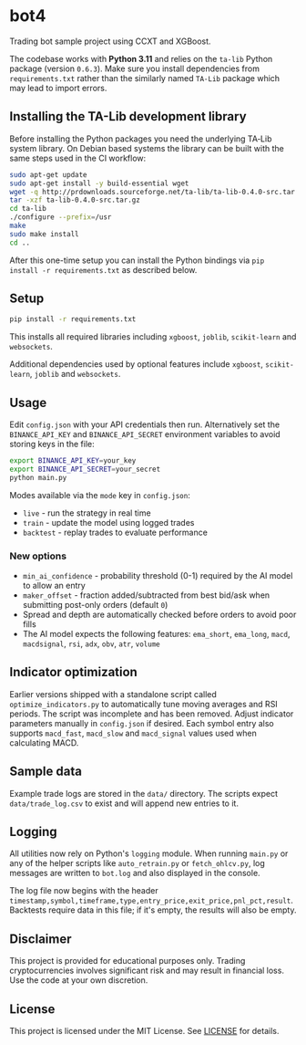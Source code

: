 # bot4

Trading bot sample project using CCXT and XGBoost.

The codebase works with **Python 3.11** and relies on the `ta-lib` Python
package (version `0.6.3`). Make sure you install dependencies from
`requirements.txt` rather than the similarly named `TA-Lib` package which may
lead to import errors.

## Installing the TA-Lib development library

Before installing the Python packages you need the underlying TA‑Lib system
library. On Debian based systems the library can be built with the same steps
used in the CI workflow:

```bash
sudo apt-get update
sudo apt-get install -y build-essential wget
wget -q http://prdownloads.sourceforge.net/ta-lib/ta-lib-0.4.0-src.tar.gz
tar -xzf ta-lib-0.4.0-src.tar.gz
cd ta-lib
./configure --prefix=/usr
make
sudo make install
cd ..
```

After this one-time setup you can install the Python bindings via
`pip install -r requirements.txt` as described below.

## Setup

```bash
pip install -r requirements.txt
```
This installs all required libraries including `xgboost`, `joblib`,
`scikit-learn` and `websockets`.

Additional dependencies used by optional features include `xgboost`,
`scikit-learn`, `joblib` and `websockets`.

## Usage

Edit `config.json` with your API credentials then run. Alternatively set the
`BINANCE_API_KEY` and `BINANCE_API_SECRET` environment variables to avoid
storing keys in the file:

```bash
export BINANCE_API_KEY=your_key
export BINANCE_API_SECRET=your_secret
python main.py
```

Modes available via the `mode` key in `config.json`:

* `live` - run the strategy in real time
* `train` - update the model using logged trades
* `backtest` - replay trades to evaluate performance

### New options

* `min_ai_confidence` - probability threshold (0-1) required by the AI model to allow an entry
* `maker_offset` - fraction added/subtracted from best bid/ask when submitting post-only orders (default `0`)
* Spread and depth are automatically checked before orders to avoid poor fills
* The AI model expects the following features: `ema_short`, `ema_long`, `macd`,
  `macdsignal`, `rsi`, `adx`, `obv`, `atr`, `volume`
## Indicator optimization

Earlier versions shipped with a standalone script called
`optimize_indicators.py` to automatically tune moving averages and RSI
periods. The script was incomplete and has been removed. Adjust indicator
parameters manually in `config.json` if desired.
Each symbol entry also supports `macd_fast`, `macd_slow` and
`macd_signal` values used when calculating MACD.


## Sample data

Example trade logs are stored in the `data/` directory. The scripts
expect `data/trade_log.csv` to exist and will append new entries to it.

## Logging

All utilities now rely on Python's `logging` module. When running
`main.py` or any of the helper scripts like `auto_retrain.py` or
`fetch_ohlcv.py`, log messages are written to `bot.log` and also
displayed in the console.

The log file now begins with the header `timestamp,symbol,timeframe,type,entry_price,exit_price,pnl_pct,result`.
Backtests require data in this file; if it's empty, the results will also be empty.

## Disclaimer

This project is provided for educational purposes only. Trading
cryptocurrencies involves significant risk and may result in financial loss.
Use the code at your own discretion.

## License

This project is licensed under the MIT License. See [LICENSE](LICENSE) for details.